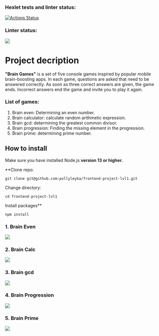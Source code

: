 ### Hexlet tests and linter status:
[![Actions Status](https://github.com/dofalami/frontend-project-44/workflows/hexlet-check/badge.svg)](https://github.com/dofalami/frontend-project-44/actions)

### Linter status:
<a href="https://codeclimate.com/github/dofalami/frontend-project-44/maintainability"><img src="https://api.codeclimate.com/v1/badges/d9c7c278fd88adfbef2e/maintainability" /></a>

# Project decription
**"Brain Games"** is a set of five console games inspired by popular mobile brain-boosting apps. In each game, questions are asked that need to be answered correctly. As soon as three correct answers are given, the game ends. Incorrect answers end the game and invite you to play it again.

### List of games:
1. Brain even: Determining an even number.
2. Brain calculator: calculate random arithmetic expression.
3. Brain gcd: determining the greatest common divisor.
4. Brain progression: Finding the missing element in the progression.
5. Brain prime: determining prime number.

## How to install
Make sure you have installed Node.js **version 13 or higher.**

**Clone repo:
```
git clone git@github.com:pollyleyka/frontend-project-lvl1.git
```
Change directory:
```
cd frontend-project-lvl1
```
Install packages**
```
npm install
```

### 1. Brain Even

<a href="https://asciinema.org/a/ruR3z6rP3z2BNDc2EhkB3c0dv" target="_blank"><img src="https://asciinema.org/a/ruR3z6rP3z2BNDc2EhkB3c0dv.svg" /></a>

### 2. Brain Calc

<a href="https://asciinema.org/a/530347" target="_blank"><img src="https://asciinema.org/a/530347.svg" /></a>

### 3. Brain gcd

<a href="https://asciinema.org/a/532347" target="_blank"><img src="https://asciinema.org/a/532347.svg" /></a>

### 4. Brain Progression

<a href="https://asciinema.org/a/533566" target="_blank"><img src="https://asciinema.org/a/533566.svg" /></a>

### 5. Brain Prime

<a href="https://asciinema.org/a/533587" target="_blank"><img src="https://asciinema.org/a/533587.svg" /></a>
